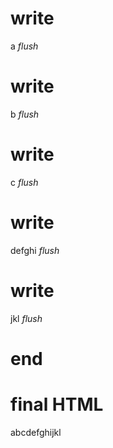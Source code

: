 # write
  a
_flush_

# write
  b
_flush_

# write
  c
_flush_

# write
  defghi
_flush_

# write
  jkl
_flush_

# end

# final HTML
  <html>
    <head />
    <body>
      abcdefghijkl
    </body>
  </html>
